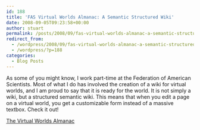 ```yaml
---
id: 188
title: 'FAS Virtual Worlds Almanac: A Semantic Structured Wiki'
date: 2008-09-05T09:23:58+00:00
author: stuart
permalink: /posts/2008/09/fas-virtual-worlds-almanac-a-semantic-structured-wiki/
redirect_from:
  - /wordpress/2008/09/fas-virtual-worlds-almanac-a-semantic-structured-wiki/
  - /wordpress/?p=188
categories:
  - Blog Posts
---
```

As some of you might know, I work part-time at the Federation of American Scientists. Most of what I do has involved the creation of a wiki for virtual worlds, and I am proud to say that it is ready for the world. It is not simply a wiki, but a structured semantic wiki. This means that when you edit a page on a virtual world, you get a customizable form instead of a massive textbox. Check it out! 

[The Virtual Worlds Almanac](http://vworld.fas.org)